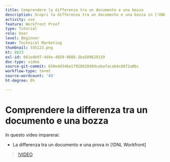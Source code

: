 ```yaml
---
title: Comprendere la differenza tra un documento e una bozza
description: Scopri la differenza tra un documento e una bozza in [!DNL  Workfront].
activity: use
feature: Workfront Proof
type: Tutorial
role: User
level: Beginner
team: Technical Marketing
thumbnail: 335123.png
kt: 8823
exl-id: 661e4b97-4d4e-4859-9688-3ba509629159
doc-type: video
source-git-commit: 650e4d346e1792863930dcebafacab4c88f2a8bc
workflow-type: tm+mt
source-wordcount: '43'
ht-degree: 0%

---
```


# Comprendere la differenza tra un documento e una bozza

In questo video imparerai:

* La differenza tra un documento e una prova in [!DNL Workfront]

>[!VIDEO](https://video.tv.adobe.com/v/335123/?quality=12&learn=on)
